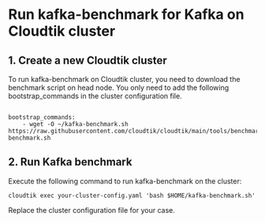 # Run kafka-benchmark for Kafka on Cloudtik cluster

## 1. Create a new Cloudtik cluster
To run kafka-benchmark on Cloudtik cluster, you need to download the benchmark script on head node.
You only need to add the following bootstrap_commands in the cluster configuration file.
```buildoutcfg

bootstrap_commands:
    - wget -O ~/kafka-benchmark.sh https://raw.githubusercontent.com/cloudtik/cloudtik/main/tools/benchmarks/kafka/scripts/kafka-benchmark.sh
```

## 2. Run Kafka benchmark

Execute the following command to run kafka-benchmark on the cluster:
```buildoutcfg
cloudtik exec your-cluster-config.yaml 'bash $HOME/kafka-benchmark.sh'
```
Replace the cluster configuration file for your case. 
